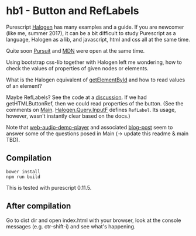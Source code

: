 
# hb1 - Button and RefLabels

Purescript
[Halogen](https://pursuit.purescript.org/packages/purescript-halogen/2.1.0) has
many examples and a guide.  If you are newcomer (like me, summer 2017), it can
be a bit difficult to study Purescript as a language, Halogen as a lib, and
javascript, html and css all at the same time.

Quite soon [Pursuit](https://pursuit.purescript.org/) and [MDN](https://developer.mozilla.org/en-US/docs/Web)
were open at the same time.


Using bootstrap css-lib together with Halogen left me wondering, how to check
the values of properties of given nodes or elements. 

What is the Halogen equivalent of
[getElementById](https://developer.mozilla.org/en-US/docs/Web/API/Document/getElementById)
and how to read values of an element?


Maybe RefLabels? See the code at a
[discussion](https://github.com/slamdata/purescript-halogen/issues/423). If we
had getHTMLButtonRef, then we could read properties of the button.  (See the
comments on
[Main](https://github.com/gspia/half-baked/blob/master/hb1-button-ref/src/Main.purs).
[Halogen.Query.InputF](https://pursuit.purescript.org/packages/purescript-halogen/2.1.0/docs/Halogen.Query.InputF) 
defines `RefLabel`. Its usage, however, wasn't instantly clear based on the docs.)

Note that
[web-audio-demo-player](https://github.com/justinwoo/purescript-web-audio-player-demo)
and associated
[blog-post](http://qiita.com/kimagure/items/653c52e77d7cd3567498) seem to
answer some of the questions posed in Main (-> update this readme & main TBD). 



## Compilation

```
bower install
npm run build
```

This is tested with purescript 0.11.5.


## After compilation

Go to dist dir and open index.html with your browser, look at the console messages
(e.g. ctr-shift-i) and see what's happening.

